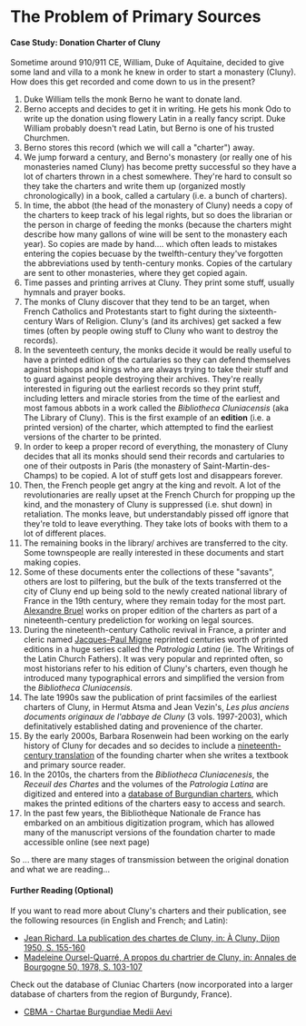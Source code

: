 # The Problem of Primary Sources

#### Case Study: Donation Charter of Cluny

Sometime around 910/911 CE, William, Duke of Aquitaine, decided to give some land and villa to a monk he knew in order to start a monastery \(Cluny\). How does this get recorded and come down to us in the present?

1. Duke William tells the monk Berno he want to donate land.
2. Berno accepts and decides to get it in writing. He gets his monk Odo to write up the donation using flowery Latin in a really fancy script. Duke William probably doesn't read Latin, but Berno is one of his trusted Churchmen.
3. Berno stores this record \(which we will call a "charter"\) away.
4. We jump forward a century, and Berno's monastery \(or really one of his monasteries named Cluny\) has become pretty successful so they have a lot of charters thrown in a chest somewhere. They're hard to consult so they take the charters and write them up \(organized mostly chronologically\) in a book, called a cartulary \(i.e. a bunch of charters\).
5. In time, the abbot \(the head of the monastery of Cluny\) needs a copy of the charters to keep track of his legal rights, but so does the librarian or the person in charge of feeding the monks \(because the charters might describe how many gallons of wine will be sent to the monastery each year\). So copies are made by hand.... which often leads to mistakes entering the copies becuase by the twelfth-century they've forgotten the abbreviations used by tenth-century monks. Copies of the cartulary are sent to other monasteries, where they get copied again.
6. Time passes and printing arrives at Cluny. They print some stuff, usually hymnals and prayer books.
7. The monks of Cluny discover that they tend to be an target, when French Catholics and Protestants start to fight during the sixteenth-century Wars of Religion. Cluny's \(and its archives\) get sacked a few times \(often by people owing stuff to Cluny who want to destroy the records\).
8. In the seventeeth century, the monks decide it would be really useful to have a printed edition of the cartularies so they can defend themselves against bishops and kings who are always trying to take their stuff and to guard against people destroying their archives. They're really interested in figuring out the earliest records so they print stuff, including letters and miracle stories from the time of the earliest and most famous abbots in a work called the _Bibliotheca Cluniacensis_ \(aka The Library of Cluny\). This is the first example of an **edition** \(i.e. a printed version\) of the charter, which attempted to find the earliest versions of the charter to be printed.
9. In order to keep a proper record of everything, the monastery of Cluny decides that all its monks should send their records and cartularies to one of their outposts in Paris \(the monastery of Saint-Martin-des-Champs\) to be copied. A lot of stuff gets lost and disappears forever.
10. Then, the French people get angry at the king and revolt. A lot of the revolutionaries are really upset at the French Church for propping up the kind, and the monastery of Cluny is suppressed \(i.e. shut down\) in retaliation. The monks leave, but understandably pissed off ignore that they're told to leave everything. They take lots of books with them to a lot of different places.
11. The remaining books in the library/ archives are transferred to the city. Some townspeople are really interested in these documents and start making copies.
12. Some of these documents enter the collections of these "savants", others are lost to pilfering, but the bulk of the texts transferred ot the city of Cluny end up being sold to the newly created national library of France in the 19th century, where they remain today for the most part. [Alexandre Bruel](https://data.bnf.fr/fr/12403032/alexandre_bruel/) works on proper edition of the charters as part of a nineteenth-century predeliction for working on legal sources.
13. During the nineteenth-century Catholic revival in France, a printer and cleric named [Jacques-Paul Migne](https://en.wikipedia.org/wiki/Jacques_Paul_Migne) reprinted centuries worth of printed editions in a huge series called the _Patrologia Latina_ \(ie. The Writings of the Latin Church Fathers\). It was very popular and reprinted often, so most historians refer to his edition of Cluny's charters, even though he introduced many typographical errors and simplified the version from the _Bibliotheca Cluniacensis._
14. The late 1990s saw the publication of print facsimiles of the earliest charters of Cluny, in Hermut Atsma and Jean Vezin's, _Les plus anciens documents originaux de l'abbaye de Cluny_ \(3 vols. 1997-2003\), which definitatively established dating and provenience of the charter.
15. By the early 2000s, Barbara Rosenwein had been working on the early history of Cluny for decades and so decides to include a [nineteenth-century t](https://books.google.ca/books?id=HzUNAAAAIAAJ&pg=PA329#v=onepage&q&f=false)​[ranslation](https://books.google.ca/books?id=HzUNAAAAIAAJ&pg=PA329#v=onepage&q&f=false) of the founding charter when she writes a textbook and primary source reader.
16. In the 2010s, the charters from the _Bibliotheca Cluniacenesis_, the _Receuil des Chartes_ and the volumes of the _Patrologia Latina_ are digitized and entered into a [database of Burgundian charters](http://www.cbma-project.eu/), which makes the printed editions of the charters easy to access and search.
17. In the past few years, the Bibliothèque Nationale de France has embarked on an ambitious digitization program, which has allowed many of the manuscript versions of the foundation charter to made accessible online \(see next page\)

So ... there are many stages of transmission between the original donation and what we are reading...

#### Further Reading \(Optional\)

If you want to read more about Cluny's charters and their publication, see the following resources \(in English and French; and Latin\):

* [Jean Richard, La publication des chartes de Cluny, in: À Cluny, Dijon 1950, S. 155-160](https://www.uni-muenster.de/Fruehmittelalter/Projekte/Cluny/CCE/Richard_Chartes.pdf)
* [ Madeleine Oursel-Quarré, A propos du chartrier de Cluny, in: Annales de Bourgogne 50, 1978, S. 103-107](http://www.bm-dijon.fr/documents/ANNALES%20BOURGOGNE/1978/1978-050-07-103-107-1370943.pdf)

Check out the database of Cluniac Charters \(now incorporated into a larger database of charters from the region of Burgundy, France\). 

* [CBMA - Chartae Burgundiae Medii Aevi](http://www.cbma-project.eu/)


